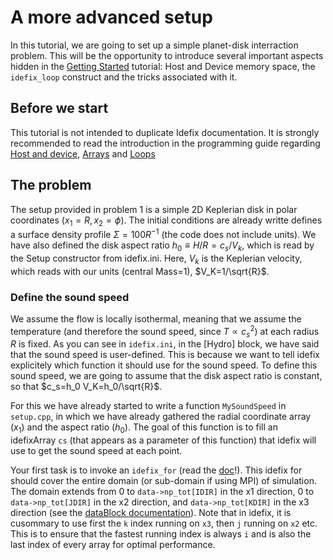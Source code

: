 # A more advanced setup

In this tutorial, we are going to set up a simple planet-disk interraction problem. This will be the opportunity to introduce several important aspects hidden in the [Getting Started](../GettingStarted/README.md) tutorial: Host and Device memory space, the `idefix_loop` construct and the tricks associated with it.

## Before we start

This tutorial is not intended to duplicate Idefix documentation. It is strongly recommended to read the introduction in the programming guide regarding [Host and device](https://idefix.readthedocs.io/latest/programmingguide.html#host-and-device), [Arrays](https://idefix.readthedocs.io/latest/programmingguide.html#arrays) and [Loops](https://idefix.readthedocs.io/latest/programmingguide.html#execution-space-and-loops)

## The problem

The setup provided in problem 1 is a simple 2D Keplerian disk in polar coordinates ($x_1=R,x_2=\phi$). The initial conditions are already writte defines a surface density profile $\Sigma=100 R^{-1}$ (the code does not include units). We have also defined the disk aspect ratio $h_0\equiv H/R=c_s/V_k$, which is read by the Setup constructor from idefix.ini. Here, $V_k$ is the Keplerian velocity, which reads with our units (central Mass=1), $V_K=1/\sqrt{R}$.

### Define the sound speed

We assume the flow is locally isothermal, meaning that we assume the temperature (and therefore the sound speed, since $T\propto c_s^2$) at each radius $R$ is fixed. As you can see in `idefix.ini`, in the [Hydro] block, we have said that the sound speed is user-defined. This is because we want to tell idefix explicitely which function it should use for the sound speed. To define this sound speed, we are going to assume that the disk aspect ratio is constant, so that $c_s=h_0 V_K=h_0/\sqrt{R}$. 

For this we have already started to write a function `MySoundSpeed` in `setup.cpp`, in which we have already gathered the radial coordinate array ($x_1$) and the aspect ratio ($h_0$). The goal of this function is to fill an idefixArray `cs` (that appears as a parameter of this function) that idefix will use to get the sound speed at each point.

Your first task is to invoke an `idefix_for` (read the [doc](https://idefix.readthedocs.io/latest/programmingguide.html#execution-space-and-loops)!). This idefix for should cover the entire domain (or sub-domain if using MPI) of simulation.
The domain extends from $0$ to `data->np_tot[IDIR]` in the x1 direction, $0$ to `data->np_tot[JDIR]` in the x2 direction, and `data->np_tot[KDIR]` in the x3 direction (see the [dataBlock documentation](https://idefix.readthedocs.io/latest/programmingguide.html#execution-space-and-loops)). Note that in idefix, it is cusommary to use first the `k` index running on `x3`, then `j` running on `x2` etc. This is to ensure that the fastest running index is always `i` and is also the last  index of every array for optimal performance.